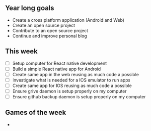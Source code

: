 ## Year long goals
- Create a cross platform application (Android and Web)
- Create an open source project
- Contribute to an open source project
- Continue and improve personal blog

## This week
- [ ] Setup computer for React native development
- [ ] Build a simple React native app for Android
- [ ] Create same app in the web reusing as much code a possible
- [ ] Investigate what is needed for a IOS emulator to run apps
- [ ] Create same app for IOS reusing as much code a possible
- [ ] Ensure grive daemon is setup properly on my computer
- [ ] Ensure github backup daemon is setup properly on my computer

## Games of the week
-
